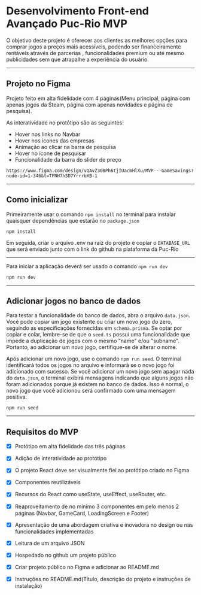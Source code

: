 # Desenvolvimento Front-end Avançado Puc-Rio MVP

O objetivo deste projeto é oferecer aos clientes as melhores opções para comprar jogos a preços mais acessíveis, podendo ser financeiramente rentáveis através de parcerias , funcionalidades premium ou até mesmo publicidades sem que atrapalhe a experiência do usuário.

---
## Projeto no Figma

Projeto feito em alta fidelidade com 4 páginas(Menu principal, página com apenas jogos da Steam, página com apenas novidades e página de pesquisa).

As interatividade no protótipo são as seguintes: 

* Hover nos links no Navbar
* Hover nos ícones das empresas
* Animação ao clicar na barra de pesquisa
* Hover no ícone de pesquisar
* Funcionalidade da barra do slider de preço

```
https://www.figma.com/design/vQAvZ30BPh6tjIUacmHlXu/MVP---GameSavings?node-id=1-346&t=TFNH7hSD7YrrrbXB-1
```

---
## Como inicializar

Primeiramente usar o comando `npm install` no terminal para instalar quaisquer dependências que estarão no `package.json`

```
npm install
```

Em seguida, criar o arquivo .env na raíz do projeto e copiar o `DATABASE_URL` que será enviado junto com o link do github na plataforma da Puc-Rio

---
Para iniciar a aplicação deverá ser usado o comando `npm run dev`

```
npm run dev
```

---
## Adicionar jogos no banco de dados

Para testar a funcionalidade do banco de dados, abra o arquivo `data.json`. Você pode copiar um jogo existente ou criar um novo jogo do zero, seguindo as especificações fornecidas em `schema.prisma`. Se optar por copiar e colar, lembre-se de que o `seed.ts` possui uma funcionalidade que impede a duplicação de jogos com o mesmo "name" e/ou "subname". Portanto, ao adicionar um novo jogo, certifique-se de alterar o nome.

Após adicionar um novo jogo, use o comando `npm run seed`. O terminal identificará todos os jogos no arquivo e informará se o novo jogo foi adicionado com sucesso. Se você adicionar um novo jogo sem apagar nada do `data.json`, o terminal exibirá mensagens indicando que alguns jogos não foram adicionados porque já existem no banco de dados. Isso é normal, o novo jogo que você adicionou será confirmado com uma mensagem positiva.

```
npm run seed
```

---
## Requisitos do MVP

- [x] Protótipo em alta fidelidade das três páginas
- [x] Adição de interatividade ao protótipo
- [x] O projeto React deve ser visualmente fiel ao protótipo criado no Figma<br>

- [x] Componentes reutilizáveis
- [x] Recursos do React como useState, useEffect, useRouter, etc.
- [x] Reaproveitamento de no mínimo 3 componentes em pelo menos 2 páginas (Navbar, GameCard, LoadingScreen e Footer)
- [x] Apresentação de uma abordagem criativa e inovadora no design ou nas funcionalidades implementadas
- [x] Leitura de um arquivo JSON<br>

- [x] Hospedado no github um projeto público
- [x] Criar projeto público no Figma e adicionar ao README.md
- [x] Instruções no README.md(Título, descrição do projeto e instruções de instalação)
